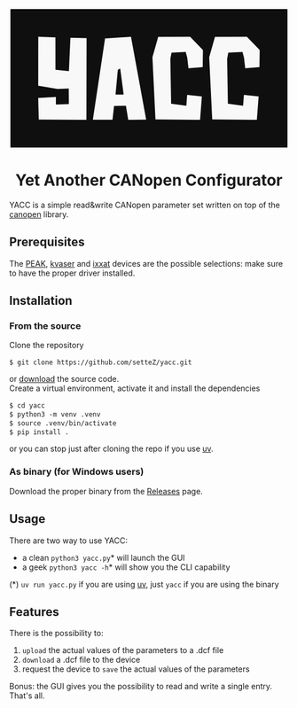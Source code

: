 <div align="center">
<img src="media/yacc.png" width=500/>

# Yet Another CANopen Configurator
</div>

YACC is a simple read&write CANopen parameter set written on top of the [canopen](https://github.com/christiansandberg/canopen) library.

## Prerequisites
The [PEAK](https://www.peak-system.com/), [kvaser](https://kvaser.com/) and [ixxat](https://www.hms-networks.com/ixxat) devices are the possible selections: make sure to have the proper driver installed.

## Installation
### From the source
Clone the repository
```console
$ git clone https://github.com/setteZ/yacc.git
```
or [download](https://github.com/setteZ/yacc/archive/refs/heads/master.zip) the source code.\
Create a virtual environment, activate it and install the dependencies
```console
$ cd yacc
$ python3 -m venv .venv
$ source .venv/bin/activate
$ pip install .
```
or you can stop just after cloning the repo if you use [uv](https://github.com/astral-sh/uv).

### As binary (for Windows users)
Download the proper binary from the [Releases](https://github.com/setteZ/yacc/releases) page.

## Usage
There are two way to use YACC:
- a clean `python3 yacc.py`* will launch the GUI
- a geek `python3 yacc -h`* will show you the CLI capability

(*) `uv run yacc.py` if you are using [uv](https://github.com/astral-sh/uv), just `yacc` if you are using the binary

## Features
There is the possibility to:
1. `upload` the actual values of the parameters to a .dcf file
2. `download` a .dcf file to the device
3. request the device to `save` the actual values of the parameters

Bonus: the GUI gives you the possibility to read and write a single entry.\
That's all.